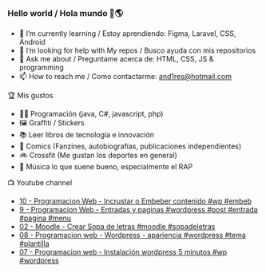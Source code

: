 ### Hello world / Hola mundo 👋🌎

<!--
**xaca/xaca** is a ✨ _special_ ✨ repository because its `README.md` (this file) appears on your GitHub profile.

Here are some ideas to get you started:
-->

- 🌱 I’m currently learning / Estoy aprendiendo: Figma, Laravel, CSS, Android
- 🤔 I’m looking for help with My repos / Busco ayuda con mis repositorios
- 💬 Ask me about / Preguntame acerca de: HTML, CSS, JS & programming 
- 📫 How to reach me / Como contactarme: and1res@hotmail.com

🏆 Mis gustos
- 👨‍💻 Programación (java, C#, javascript, php)
- 🖼️ Graffiti / Stickers
- 📚 Leer libros de tecnología e innovación
- 💢 Comics (Fanzines, autobiografías, publicaciones independientes)
- 🚲 Crossfit (Me gustan los deportes en general)
- 🎤 Música lo que suene bueno, especialmente el RAP
<!--
📝 Frases
- "I only smile in the dark, I only smile when it's complicated" Raybiez
- "De lo que ves créete la mitad de lo que no ves no te creas nada" Kase O
-->
📺 Youtube channel
<!-- BLOG-POST-LIST:START -->
- [10 - Programacion Web - Incrustar o Embeber contenido #wp #embeb](https://www.youtube.com/watch?v=UiIMkl7DBu4)
- [9 - Programacion Web - Entradas y paginas #wordpress #post #entrada #pagina #menu](https://www.youtube.com/watch?v=y_LKKiDig58)
- [02 - Moodle - Crear Sopa de letras #moodle #sopadeletras](https://www.youtube.com/watch?v=-bMVBth89aI)
- [08 - Programacion web - Wordpress - apariencia #wordpress #tema #plantilla](https://www.youtube.com/watch?v=dc2o-cMS9mk)
- [07 - Programacion web - Instalación wordpress 5 minutos #wp #wordpress](https://www.youtube.com/watch?v=jQ27WRJFdFw)
<!-- BLOG-POST-LIST:END -->
